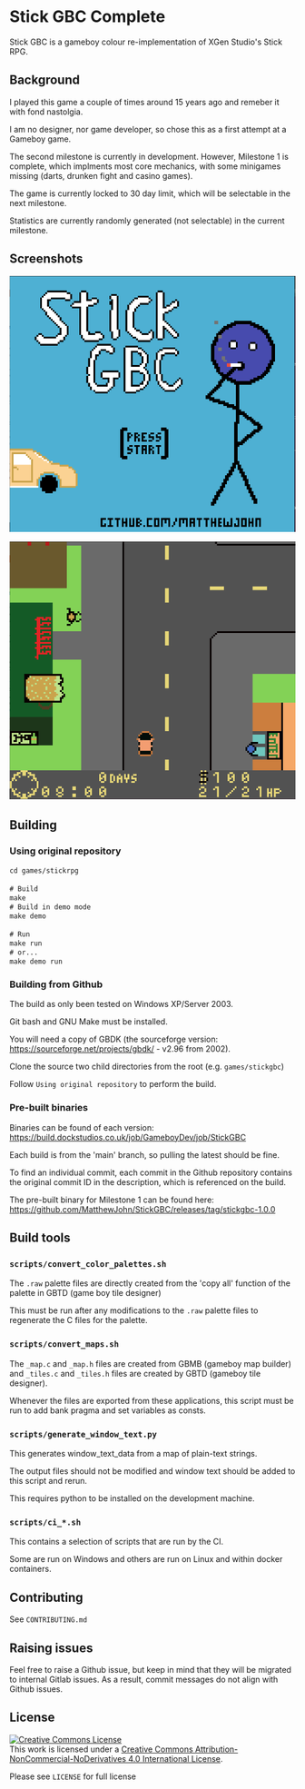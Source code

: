 
# Stick GBC Complete

Stick GBC is a gameboy colour re-implementation of XGen Studio's Stick RPG.

## Background

I played this game a couple of times around 15 years ago and remeber it with fond nastolgia.

I am no designer, nor game developer, so chose this as a first attempt at a Gameboy game.

The second milestone is currently in development. However, Milestone 1 is complete, which implments most core mechanics, with some minigames missing (darts, drunken fight and casino games).

The game is currently locked to 30 day limit, which will be selectable in the next milestone.

Statistics are currently randomly generated (not selectable) in the current milestone.

## Screenshots

![Splash Screen](./images/splash.png)

![Street](./images/street.png)


## Building

### Using original repository

    cd games/stickrpg
    
    # Build
    make
    # Build in demo mode
    make demo
    
    # Run
    make run
    # or...
    make demo run

### Building from Github

The build as only been tested on Windows XP/Server 2003.

Git bash and GNU Make must be installed.

You will need a copy of GBDK (the sourceforge version: https://sourceforge.net/projects/gbdk/ - v2.96 from 2002).

Clone the source two child directories from the root (e.g. `games/stickgbc`)

Follow `Using original repository` to perform the build.

### Pre-built binaries

Binaries can be found of each version: https://build.dockstudios.co.uk/job/GameboyDev/job/StickGBC

Each build is from the 'main' branch, so pulling the latest should be fine.

To find an individual commit, each commit in the Github repository contains the original commit ID in the description, which is referenced on the build.

The pre-built binary for Milestone 1 can be found here: https://github.com/MatthewJohn/StickGBC/releases/tag/stickgbc-1.0.0

## Build tools

### `scripts/convert_color_palettes.sh`

The `.raw` palette files are directly created from the 'copy all' function of the palette in GBTD (game boy tile designer)

This must be run after any modifications to the `.raw` palette files to regenerate the C files for the palette.

### `scripts/convert_maps.sh`

The `_map.c` and `_map.h` files are created from GBMB (gameboy map builder) and `_tiles.c` and `_tiles.h` files are created by GBTD (gameboy tile designer).

Whenever the files are exported from these applications, this script must be run to add bank pragma and set variables as consts.

### `scripts/generate_window_text.py`

This generates window_text_data from a map of plain-text strings.

The output files should not be modified and window text should be added to this script and rerun.

This requires python to be installed on the development machine.

### `scripts/ci_*.sh`

This contains a selection of scripts that are run by the CI.

Some are run on Windows and others are run on Linux and within docker containers.


## Contributing

See `CONTRIBUTING.md`

## Raising issues

Feel free to raise a Github issue, but keep in mind that they will be migrated to internal Gitlab issues.
As a result, commit messages do not align with Github issues.

## License

<a rel="license" href="http://creativecommons.org/licenses/by-nc-nd/4.0/"><img alt="Creative Commons License" style="border-width:0" src="https://i.creativecommons.org/l/by-nc-nd/4.0/88x31.png" /></a><br />This work is licensed under a <a rel="license" href="http://creativecommons.org/licenses/by-nc-nd/4.0/">Creative Commons Attribution-NonCommercial-NoDerivatives 4.0 International License</a>.

Please see `LICENSE` for full license
